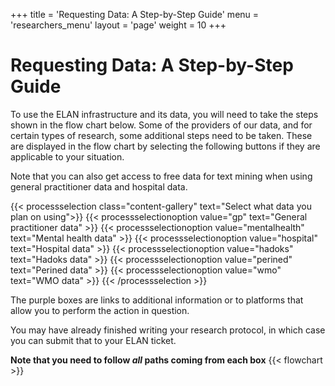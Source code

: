 +++
title = 'Requesting Data: A Step-by-Step Guide'
menu = 'researchers_menu'
layout = 'page'
weight = 10
+++
# Requesting Data: A Step-by-Step Guide
To use the ELAN infrastructure and its data, you will need to take the steps shown in the flow chart below.
Some of the providers of our data, and for certain types of research, some additional steps need to be taken. These are displayed in the flow chart by selecting the following buttons if they are applicable to your situation.

Note that you can also get access to free data for text mining when using general practitioner data and hospital data.


{{< processselection class="content-gallery" text="Select what data you plan on using">}}
    {{< processselectionoption value="gp" text="General practitioner data" >}}
    {{< processselectionoption value="mentalhealth" text="Mental health data" >}}
    {{< processselectionoption value="hospital" text="Hospital data" >}}
    {{< processselectionoption value="hadoks" text="Hadoks data" >}}
    {{< processselectionoption value="perined" text="Perined data" >}}
    {{< processselectionoption value="wmo" text="WMO data" >}}
{{< /processselection >}}

The purple boxes are links to additional information or to platforms that allow you to perform the action in question.

You may have already finished writing your research protocol, in which case you can submit that to your ELAN ticket.

**Note that you need to follow *all* paths coming from each box**
{{< flowchart >}}
